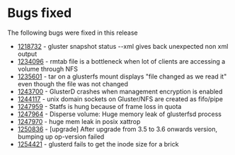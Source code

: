 # Bugs fixed
The following bugs were fixed in this release

- [1218732](https://bugzilla.redhat.com/1218732) - gluster snapshot status --xml gives back unexpected non xml output
- [1234096](https://bugzilla.redhat.com/1234096) - rmtab file is a bottleneck when lot of clients are accessing a volume through NFS
- [1235601](https://bugzilla.redhat.com/1235601) - tar on a glusterfs mount displays "file changed as we read it" even though the file was not changed
- [1243700](https://bugzilla.redhat.com/1243700) - GlusterD crashes when management encryption is enabled
- [1244117](https://bugzilla.redhat.com/1244117) - unix domain sockets on Gluster/NFS are created as fifo/pipe
- [1247959](https://bugzilla.redhat.com/1247959) - Statfs is hung because of frame loss in quota
- [1247964](https://bugzilla.redhat.com/1247964) - Disperse volume: Huge memory leak of glusterfsd process
- [1247970](https://bugzilla.redhat.com/1247970) - huge mem leak in posix xattrop
- [1250836](https://bugzilla.redhat.com/1250836) - [upgrade] After upgrade from 3.5 to 3.6 onwards version, bumping up op-version failed
- [1254421](https://bugzilla.redhat.com/1254421) - glusterd fails to get the inode size for a brick
